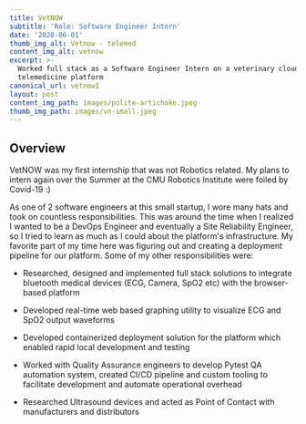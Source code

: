 ```yaml
---
title: VetNOW
subtitle: 'Role: Software Engineer Intern'
date: '2020-06-01'
thumb_img_alt: Vetnow - telemed
content_img_alt: vetnow
excerpt: >-
  Worked full stack as a Software Engineer Intern on a veterinary cloud-based
  telemedicine platform
canonical_url: vetnow1
layout: post
content_img_path: images/polite-artichoke.jpeg
thumb_img_path: images/vn-small.jpeg
---
```

## Overview

VetNOW was my first internship that was not Robotics related. My plans to intern again over the Summer at the CMU Robotics Institute were foiled by Covid-19 :)

As one of 2 software engineers at this small startup, I wore many hats and took on countless responsibilities. This was around the time when I realized I wanted to be a DevOps Engineer and eventually a Site Reliability Engineer, so I tried to learn as much as I could about the platform's infrastructure. My favorite part of my time here was figuring out and creating a deployment pipeline for our platform. Some of my other responsibilities were:

*   Researched, designed and implemented full stack solutions to integrate bluetooth medical devices (ECG, Camera, SpO2 etc) with the browser-based platform

*   Developed real-time web based graphing utility to visualize ECG and SpO2 output waveforms

*   Developed containerized deployment solution for the platform which enabled rapid local development and testing

*   Worked with Quality Assurance engineers to develop Pytest QA automation system, created CI/CD pipeline and custom tooling to facilitate development and automate operational overhead 

*   Researched Ultrasound devices and acted as Point of Contact with manufacturers and distributors
